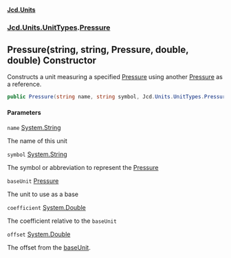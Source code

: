 #### [Jcd.Units](index.md 'index')
### [Jcd.Units.UnitTypes](Jcd.Units.UnitTypes.md 'Jcd.Units.UnitTypes').[Pressure](Jcd.Units.UnitTypes.Pressure.md 'Jcd.Units.UnitTypes.Pressure')

## Pressure(string, string, Pressure, double, double) Constructor

Constructs a unit measuring a specified [Pressure](Jcd.Units.UnitTypes.Pressure.md 'Jcd.Units.UnitTypes.Pressure') using another [Pressure](Jcd.Units.UnitTypes.Pressure.md 'Jcd.Units.UnitTypes.Pressure') as a reference.

```csharp
public Pressure(string name, string symbol, Jcd.Units.UnitTypes.Pressure baseUnit, double coefficient, double offset=0.0);
```
#### Parameters

<a name='Jcd.Units.UnitTypes.Pressure.Pressure(string,string,Jcd.Units.UnitTypes.Pressure,double,double).name'></a>

`name` [System.String](https://docs.microsoft.com/en-us/dotnet/api/System.String 'System.String')

The name of this unit

<a name='Jcd.Units.UnitTypes.Pressure.Pressure(string,string,Jcd.Units.UnitTypes.Pressure,double,double).symbol'></a>

`symbol` [System.String](https://docs.microsoft.com/en-us/dotnet/api/System.String 'System.String')

The symbol or abbreviation to represent the [Pressure](Jcd.Units.UnitTypes.Pressure.md 'Jcd.Units.UnitTypes.Pressure')

<a name='Jcd.Units.UnitTypes.Pressure.Pressure(string,string,Jcd.Units.UnitTypes.Pressure,double,double).baseUnit'></a>

`baseUnit` [Pressure](Jcd.Units.UnitTypes.Pressure.md 'Jcd.Units.UnitTypes.Pressure')

The unit to use as a base

<a name='Jcd.Units.UnitTypes.Pressure.Pressure(string,string,Jcd.Units.UnitTypes.Pressure,double,double).coefficient'></a>

`coefficient` [System.Double](https://docs.microsoft.com/en-us/dotnet/api/System.Double 'System.Double')

The coefficient relative to the `baseUnit`

<a name='Jcd.Units.UnitTypes.Pressure.Pressure(string,string,Jcd.Units.UnitTypes.Pressure,double,double).offset'></a>

`offset` [System.Double](https://docs.microsoft.com/en-us/dotnet/api/System.Double 'System.Double')

The offset from the [baseUnit](Jcd.Units.UnitTypes.Pressure.Pressure(string,string,Jcd.Units.UnitTypes.Pressure,double,double).md#Jcd.Units.UnitTypes.Pressure.Pressure(string,string,Jcd.Units.UnitTypes.Pressure,double,double).baseUnit 'Jcd.Units.UnitTypes.Pressure.Pressure(string, string, Jcd.Units.UnitTypes.Pressure, double, double).baseUnit').